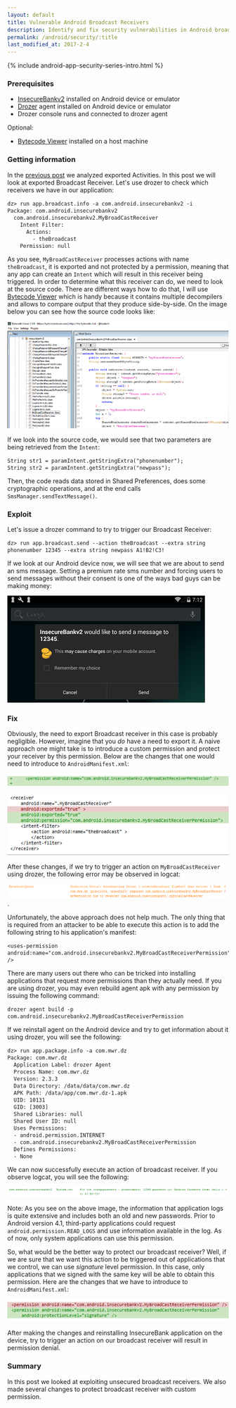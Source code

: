 ```yaml
---
layout: default
title: Vulnerable Android Broadcast Receivers
description: Identify and fix security vulnerabilities in Android broadcast receiver implementations
permalink: /android/security/:title
last_modified_at: 2017-2-4
---
```


{% include android-app-security-series-intro.html %}

### Prerequisites 

* [InsecureBankv2](https://github.com/dineshshetty/Android-InsecureBankv2) installed on Android device or emulator
* [Drozer](https://labs.mwrinfosecurity.com/tools/drozer) agent installed on Android device or emulator
* Drozer console runs and connected to drozer agent

Optional:

* [Bytecode Viewer](https://github.com/Konloch/bytecode-viewer) installed on a host machine

### Getting information

In the [previous post](/android/security/android-vulnerabilities-insecurebank-activities) we analyzed exported Activities. In this post we will look at exported Broadcast Receiver. Let's use drozer to check which receivers we have in our application:

```
dz> run app.broadcast.info -a com.android.insecurebankv2 -i
Package: com.android.insecurebankv2
  com.android.insecurebankv2.MyBroadCastReceiver
    Intent Filter:
      Actions:
        - theBroadcast
    Permission: null
```

As you see, `MyBroadCastReceiver` processes actions with name `theBroadcast`, it is exported and not protected by a permission, meaning that any app can create an `Intent` which will result in this receiver being triggered. In order to determine what this receiver can do, we need to look at the source code. There are different ways how to do that, I will use [Bytecode Viewer](https://github.com/Konloch/bytecode-viewer) which is handy because it contains multiple decompilers and allows to compare output that they produce side-by-side. On the image below you can see how the source code looks like: 

![Source code of vulnerable Broadcast Receiver as seen in Bytecode Viewer](/images/android-insecurebank-receiver-source-code.PNG) 

If we look into the source code, we would see that two parameters are being retrieved from the `Intent`:

```
String str1 = paramIntent.getStringExtra("phonenumber");
String str2 = paramIntent.getStringExtra("newpass");
```

Then, the code reads data stored in Shared Preferences, does some cryptographic operations, and at the end calls `SmsManager.sendTextMessage()`. 

### Exploit

Let's issue a drozer command to try to trigger our Broadcast Receiver:

```
dz> run app.broadcast.send --action theBroadcast --extra string phonenumber 12345 --extra string newpass A1!B2!C3!
```

If we look at our Android device now, we will see that we are about to send an sms message. Setting a premium rate sms number and forcing users to send messages without their consent is one of the ways bad guys can be making money: 

![Sending sms message after triggering Broadcast Receiver](/images/android-insecurebank-broadcast-receiver-exploited.PNG)

### Fix

Obviously, the need to export Broadcast receiver in this case is probably negligible. However, imagine that you _do_ have a need to export it. A naive approach one might take is to introduce a custom permission and protect your receiver by this permission. Below are the changes that one would need to introduce to `AndroidManifest.xml`: 

![Code changes to create new permission](/images/android-code-changes-create-new-permission.PNG) 

![Code changes to protect broadcast receiver with a custom permission](/images/android-code-changes-protect-broadcast-receiver-permission.PNG)

After these changes, if we try to trigger an action on `MyBroadCastReceiver` using drozer, the following error may be observed in logcat: 

![Starting an action of broadcast receiver fails due to insufficient permissions](/images/android-logcat-message-start-broadcast-permission-denied.PNG). 

Unfortunately, the above approach does not help much. The only thing that is required from an attacker to be able to execute this action is to add the following string to his application's manifest:

```
<uses-permission android:name="com.android.insecurebankv2.MyBroadCastReceiverPermission" />
```

There are many users out there who can be tricked into installing applications that request more permissions than they actually need. If you are using drozer, you may even rebuild agent apk with any permission by issuing the following command:

```
drozer agent build -p com.android.insecurebankv2.MyBroadCastReceiverPermission
```

If we reinstall agent on the Android device and try to get information about it using drozer, you will see the following:

```
dz> run app.package.info -a com.mwr.dz
Package: com.mwr.dz
  Application Label: drozer Agent
  Process Name: com.mwr.dz
  Version: 2.3.3
  Data Directory: /data/data/com.mwr.dz
  APK Path: /data/app/com.mwr.dz-1.apk
  UID: 10131
  GID: [3003]
  Shared Libraries: null
  Shared User ID: null
  Uses Permissions:
  - android.permission.INTERNET
  - com.android.insecurebankv2.MyBroadCastReceiverPermission
  Defines Permissions:
  - None
```

We can now successfully execute an action of broadcast receiver. If you observe logcat, you will see the following:

![Successfully triggering an action on broadcast receiver from updated drozer agent](/images/android-successfully-executing-action-broadcast-receiver.PNG)

Note: As you see on the above image, the information that application logs is quite extensive and includes both an old and new passwords. Prior to Android version 4.1, third-party applications could request `android.permission.READ_LOGS` and use information available in the log. As of now, only system applications can use this permission.

So, what would be the better way to protect our broadcast receiver? Well, if we are sure that we want this action to be triggered out of applications that we control, we can use _signature_ level permission. In this case, only applications that we signed with the same key will be able to obtain this permission. Here are the changes that we have to introduce to `AndroidManifest.xml`: 

![Code changes to protect broadcast receiver with a signature permission](/images/android-code-changes-protect-broadcast-receiver-signature-permission.PNG)

After making the changes and reinstalling InsecureBank application on the device, try to trigger an action on our broadcast receiver will result in permission denial.

### Summary

In this post we looked at exploiting unsecured broadcast receivers. We also made several changes to protect broadcast receiver with custom permission.
